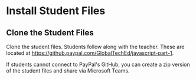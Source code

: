 # Install Student Files

## Clone the Student Files

Clone the student files. Students follow along with the teacher. These are located at https://github.paypal.com/GlobalTechEd/javascript-part-1.

<Info>
If students cannot connect to PayPal's GitHub, you can create a zip version of the student files and share via Microsoft Teams.
</Info>
